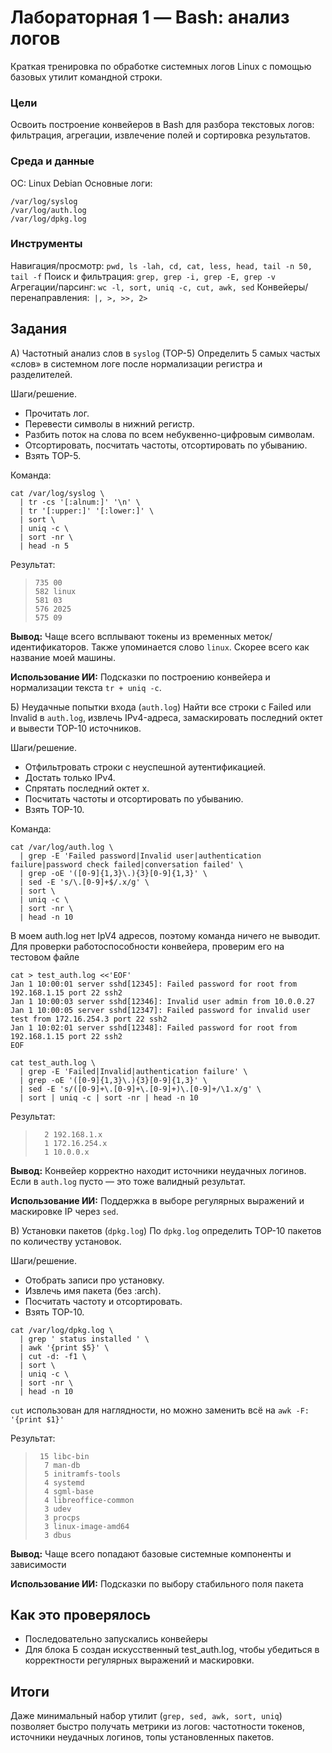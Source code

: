 # Лабораторная 1 — Bash: анализ логов

Краткая тренировка по обработке системных логов Linux с помощью базовых утилит командной строки.

### Цели

Освоить построение конвейеров в Bash для разбора текстовых логов: фильтрация, агрегации, извлечение полей и сортировка результатов.

### Среда и данные
ОС: Linux Debian
Основные логи:
```
/var/log/syslog
/var/log/auth.log
/var/log/dpkg.log
```

### Инструменты
Навигация/просмотр: `pwd, ls -lah, cd, cat, less, head, tail -n 50, tail -f`
Поиск и фильтрация: `grep, grep -i, grep -E, grep -v`
Агрегации/парсинг: `wc -l, sort, uniq -c, cut, awk, sed`
Конвейеры/перенаправления:` |, >, >>, 2>`

## Задания

A) Частотный анализ слов в `syslog` (TOP-5)
Определить 5 самых частых «слов» в системном логе после нормализации регистра и разделителей.

Шаги/решение.

- Прочитать лог.
- Перевести символы в нижний регистр.
- Разбить поток на слова по всем небуквенно-цифровым символам.
- Отсортировать, посчитать частоты, отсортировать по убыванию.
- Взять TOP-5.

Команда:

```
cat /var/log/syslog \
  | tr -cs '[:alnum:]' '\n' \
  | tr '[:upper:]' '[:lower:]' \
  | sort \
  | uniq -c \
  | sort -nr \
  | head -n 5
```

Результат:

>     735 00
>     582 linux
>     581 03
>     576 2025
>     575 09

    
**Вывод:**
Чаще всего всплывают токены из временных меток/идентификаторов. Также упоминается слово `linux`. Скорее всего как название моей машины.

**Использование ИИ:**
Подсказки по построению конвейера и нормализации текста `tr + uniq -c`.

Б) Неудачные попытки входа (`auth.log`)
Найти все строки с Failed или Invalid в `auth.log`, извлечь IPv4-адреса, замаскировать последний октет и вывести TOP-10 источников.

Шаги/решение.

- Отфильтровать строки с неуспешной аутентификацией.
- Достать только IPv4.
- Спрятать последний октет x.
- Посчитать частоты и отсортировать по убыванию.
- Взять TOP-10.

Команда:

```
cat /var/log/auth.log \
  | grep -E 'Failed password|Invalid user|authentication failure|password check failed|conversation failed' \
  | grep -oE '([0-9]{1,3}\.){3}[0-9]{1,3}' \
  | sed -E 's/\.[0-9]+$/.x/g' \
  | sort \
  | uniq -c \
  | sort -nr \
  | head -n 10
```

В моем auth.log нет IpV4 адресов, поэтому команда ничего не выводит. Для проверки работоспособности конвейера, проверим его на тестовом файле

```
cat > test_auth.log <<'EOF'
Jan 1 10:00:01 server sshd[12345]: Failed password for root from 192.168.1.15 port 22 ssh2
Jan 1 10:00:03 server sshd[12346]: Invalid user admin from 10.0.0.27
Jan 1 10:00:05 server sshd[12347]: Failed password for invalid user test from 172.16.254.3 port 22 ssh2
Jan 1 10:02:01 server sshd[12348]: Failed password for root from 192.168.1.15 port 22 ssh2
EOF

cat test_auth.log \
  | grep -E 'Failed|Invalid|authentication failure' \
  | grep -oE '([0-9]{1,3}\.){3}[0-9]{1,3}' \
  | sed -E 's/([0-9]+\.[0-9]+\.[0-9]+)\.[0-9]+/\1.x/g' \
  | sort | uniq -c | sort -nr | head -n 10
```

Результат:

>       2 192.168.1.x
>       1 172.16.254.x
>       1 10.0.0.x

**Вывод:**
Конвейер корректно находит источники неудачных логинов. Если в `auth.log` пусто — это тоже валидный результат.

**Использование ИИ:**
Поддержка в выборе регулярных выражений и маскировке IP через `sed`.


В) Установки пакетов (`dpkg.log`)
По `dpkg.log` определить TOP-10 пакетов по количеству установок.

Шаги/решение.

- Отобрать записи про установку.
- Извлечь имя пакета (без :arch).
- Посчитать частоту и отсортировать.
- Взять TOP-10.

```
cat /var/log/dpkg.log \
  | grep ' status installed ' \
  | awk '{print $5}' \
  | cut -d: -f1 \
  | sort \
  | uniq -c \
  | sort -nr \
  | head -n 10
```

`cut` использован для наглядности, но можно заменить всё на `awk -F: '{print $1}'`

Результат:

>      15 libc-bin
>       7 man-db
>       5 initramfs-tools
>       4 systemd
>       4 sgml-base
>       4 libreoffice-common
>       3 udev
>       3 procps
>       3 linux-image-amd64
>       3 dbus

**Вывод:**
Чаще всего попадают базовые системные компоненты и зависимости

**Использование ИИ:**
Подсказки по выбору стабильного поля пакета


## Как это проверялось
- Последовательно запускались конвейеры 
- Для блока Б создан искусственный test_auth.log, чтобы убедиться в корректности регулярных выражений и маскировки.


## Итоги
Даже минимальный набор утилит (`grep, sed, awk, sort, uniq`) позволяет быстро получать метрики из логов: частотности токенов, источники неудачных логинов, топы установленных пакетов.

